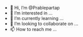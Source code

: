 - 👋 Hi, I’m @Prablepartap
- 👀 I’m interested in ...
- 🌱 I’m currently learning ...
- 💞️ I’m looking to collaborate on ...
- 📫 How to reach me ...

<!---
Prablepartap/Prablepartap is a ✨ special ✨ repository because its `README.md` (this file) appears on your GitHub profile.
You can click the Preview link to take a look at your changes.
--->

